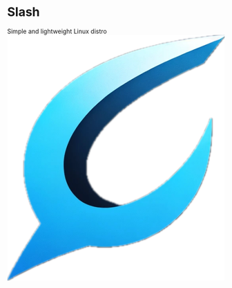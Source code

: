 # Slash
Simple and lightweight Linux distro
![Logo](https://github.com/lsalik2/Slash/blob/main/slash_logo_transparent.png?raw=true)
